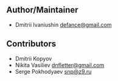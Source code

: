 ## Author/Maintainer

- Dmitrii Ivaniushin <defance@gmail.com>

## Contributors

- Dmitrii Kopyov
- Nikita Vasiliev <dnfletter@gmail.com>
- Serge Pokhodyaev <snp@z9.ru>
